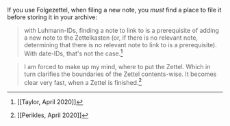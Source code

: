 If you use Folgezettel, when filing a new note, you _must_ find a place to file it before storing it in your archive:
> with Luhmann-IDs, finding a note to link to is a prerequisite of adding a new note to the Zettelkasten (or, if there is no relevant note, determining that there is no relevant note to link to is a prerequisite). With date-IDs, that's not the case.[^1]

> I am forced to make up my mind, where to put the Zettel. Which in turn clarifies the boundaries of the Zettel contents-wise. It becomes clear very fast, when a Zettel is finished.[^2]

[^1]: [[Taylor, April 2020]]
[^2]: [[Perikles, April 2020]]